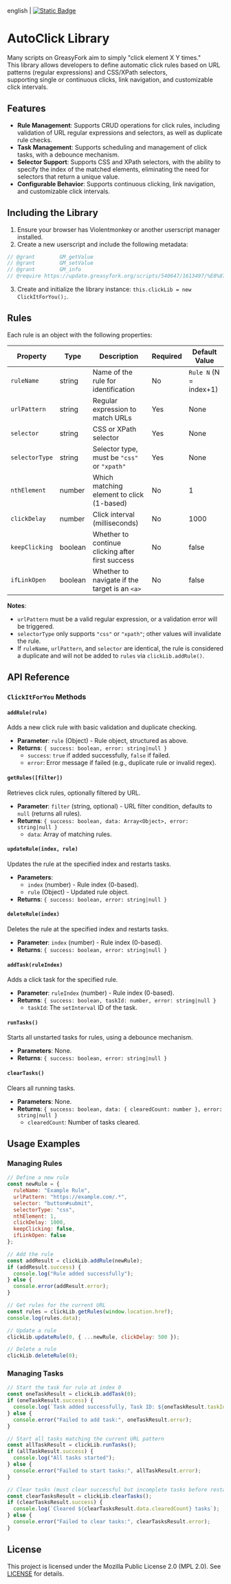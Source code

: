 english | [![Static Badge](https://img.shields.io/badge/lang-zh_tw-green)](https://github.com/Max46656/EverythingInGreasyFork/tree/main/%E7%9C%81%E5%8A%9B/AutoClickElementLib/README.zh-Hant.md)
# AutoClick Library

Many scripts on GreasyFork aim to simply "click element X Y times."  
This library allows developers to define automatic click rules based on URL patterns (regular expressions) and CSS/XPath selectors,  
supporting single or continuous clicks, link navigation, and customizable click intervals.

## Features

- **Rule Management**: Supports CRUD operations for click rules, including validation of URL regular expressions and selectors, as well as duplicate rule checks.
- **Task Management**: Supports scheduling and management of click tasks, with a debounce mechanism.
- **Selector Support**: Supports CSS and XPath selectors, with the ability to specify the index of the matched elements, eliminating the need for selectors that return a unique value.
- **Configurable Behavior**: Supports continuous clicking, link navigation, and customizable click intervals.

## Including the Library

1. Ensure your browser has Violentmonkey or another userscript manager installed.
2. Create a new userscript and include the following metadata:
```JavaScript
// @grant        GM_getValue
// @grant        GM_setValue
// @grant        GM_info
// @require https://update.greasyfork.org/scripts/540647/1613497/%E8%87%AA%E5%8B%95%E9%BB%9E%E9%81%B8%E5%85%83%E7%B4%A0%E5%87%BD%E5%BC%8F%E5%BA%AB.js
```
3. Create and initialize the library instance: `this.clickLib = new ClickItForYou();`.

## Rules

Each rule is an object with the following properties:

| Property        | Type    | Description                                      | Required | Default Value        |
|-----------------|---------|--------------------------------------------------|----------|----------------------|
| `ruleName`      | string  | Name of the rule for identification              | No       | `Rule N` (N = index+1) |
| `urlPattern`    | string  | Regular expression to match URLs                 | Yes      | None                 |
| `selector`      | string  | CSS or XPath selector                            | Yes      | None                 |
| `selectorType`  | string  | Selector type, must be `"css"` or `"xpath"`      | Yes      | None                 |
| `nthElement`    | number  | Which matching element to click (1-based)        | No       | 1                    |
| `clickDelay`    | number  | Click interval (milliseconds)                    | No       | 1000                 |
| `keepClicking`  | boolean | Whether to continue clicking after first success | No       | false                |
| `ifLinkOpen`    | boolean | Whether to navigate if the target is an `<a>`    | No       | false                |

**Notes**:
- `urlPattern` must be a valid regular expression, or a validation error will be triggered.
- `selectorType` only supports `"css"` or `"xpath"`; other values will invalidate the rule.
- If `ruleName`, `urlPattern`, and `selector` are identical, the rule is considered a duplicate and will not be added to `rules` via `clickLib.addRule()`.

## API Reference

### `ClickItForYou` Methods

#### `addRule(rule)`
Adds a new click rule with basic validation and duplicate checking.
- **Parameter**: `rule` (Object) - Rule object, structured as above.
- **Returns**: `{ success: boolean, error: string|null }`
  - `success`: `true` if added successfully, `false` if failed.
  - `error`: Error message if failed (e.g., duplicate rule or invalid regex).

#### `getRules([filter])`
Retrieves click rules, optionally filtered by URL.
- **Parameter**: `filter` (string, optional) - URL filter condition, defaults to `null` (returns all rules).
- **Returns**: `{ success: boolean, data: Array<Object>, error: string|null }`
  - `data`: Array of matching rules.

#### `updateRule(index, rule)`
Updates the rule at the specified index and restarts tasks.
- **Parameters**:
  - `index` (number) - Rule index (0-based).
  - `rule` (Object) - Updated rule object.
- **Returns**: `{ success: boolean, error: string|null }`

#### `deleteRule(index)`
Deletes the rule at the specified index and restarts tasks.
- **Parameter**: `index` (number) - Rule index (0-based).
- **Returns**: `{ success: boolean, error: string|null }`

#### `addTask(ruleIndex)`
Adds a click task for the specified rule.
- **Parameter**: `ruleIndex` (number) - Rule index (0-based).
- **Returns**: `{ success: boolean, taskId: number, error: string|null }`
  - `taskId`: The `setInterval` ID of the task.

#### `runTasks()`
Starts all unstarted tasks for rules, using a debounce mechanism.
- **Parameters**: None.
- **Returns**: `{ success: boolean, error: string|null }`

#### `clearTasks()`
Clears all running tasks.
- **Parameters**: None.
- **Returns**: `{ success: boolean, data: { clearedCount: number }, error: string|null }`
  - `clearedCount`: Number of tasks cleared.

## Usage Examples
### Managing Rules

```JavaScript
// Define a new rule
const newRule = {
  ruleName: "Example Rule",
  urlPattern: "https://example.com/.*",
  selector: "button#submit",
  selectorType: "css",
  nthElement: 1,
  clickDelay: 1000,
  keepClicking: false,
  ifLinkOpen: false
};

// Add the rule
const addResult = clickLib.addRule(newRule);
if (addResult.success) {
  console.log("Rule added successfully");
} else {
  console.error(addResult.error);
}

// Get rules for the current URL
const rules = clickLib.getRules(window.location.href);
console.log(rules.data);

// Update a rule
clickLib.updateRule(0, { ...newRule, clickDelay: 500 });

// Delete a rule
clickLib.deleteRule(0);
```

### Managing Tasks

```JavaScript
// Start the task for rule at index 0
const oneTaskResult = clickLib.addTask(0);
if (oneTaskResult.success) {
  console.log(`Task added successfully, Task ID: ${oneTaskResult.taskId}`);
} else {
  console.error("Failed to add task:", oneTaskResult.error);
}

// Start all tasks matching the current URL pattern
const allTaskResult = clickLib.runTasks();
if (allTaskResult.success) {
  console.log("All tasks started");
} else {
  console.error("Failed to start tasks:", allTaskResult.error);
}

// Clear tasks (must clear successful but incomplete tasks before restarting)
const clearTasksResult = clickLib.clearTasks();
if (clearTasksResult.success) {
  console.log(`Cleared ${clearTasksResult.data.clearedCount} tasks`);
} else {
  console.error("Failed to clear tasks:", clearTasksResult.error);
}
```

## License
This project is licensed under the Mozilla Public License 2.0 (MPL 2.0). See [LICENSE](https://www.mozilla.org/en-US/MPL/2.0/) for details.
